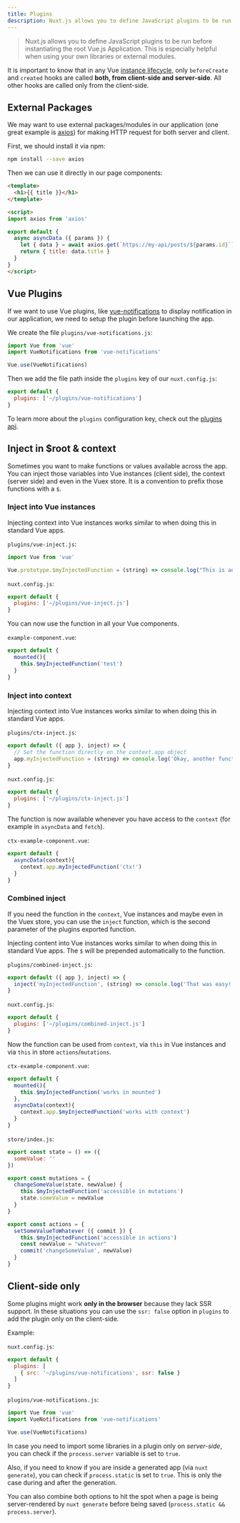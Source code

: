 ```yaml
---
title: Plugins
description: Nuxt.js allows you to define JavaScript plugins to be run before instantiating the root Vue.js Application. This is especially helpful when using your own libraries or external modules.
---
```


> Nuxt.js allows you to define JavaScript plugins to be run before instantiating the root Vue.js Application. This is especially helpful when using your own libraries or external modules.

<div class="Alert">

It is important to know that in any Vue [instance lifecycle](https://vuejs.org/v2/guide/instance.html#Lifecycle-Diagram), only `beforeCreate` and `created` hooks are called **both, from client-side and server-side**. All other hooks are called only from the client-side.

</div>

## External Packages

We may want to use external packages/modules in our application (one great example is [axios](https://github.com/mzabriskie/axios)) for making HTTP request for both server and client.

First, we should install it via npm:

```bash
npm install --save axios
```

Then we can use it directly in our page components:

```html
<template>
  <h1>{{ title }}</h1>
</template>

<script>
import axios from 'axios'

export default {
  async asyncData ({ params }) {
    let { data } = await axios.get(`https://my-api/posts/${params.id}`)
    return { title: data.title }
  }
}
</script>
```

## Vue Plugins

If we want to use Vue plugins, like [vue-notifications](https://github.com/se-panfilov/vue-notifications) to display notification in our application, we need to setup the plugin before launching the app.

We create the file `plugins/vue-notifications.js`:

```js
import Vue from 'vue'
import VueNotifications from 'vue-notifications'

Vue.use(VueNotifications)
```

Then we add the file path inside the `plugins` key of our `nuxt.config.js`:

```js
export default {
  plugins: ['~/plugins/vue-notifications']
}
```

To learn more about the `plugins` configuration key, check out the [plugins api](/api/configuration-plugins).

## Inject in $root & context

Sometimes you want to make functions or values available across the app.
You can inject those variables into Vue instances (client side), the context (server side) and even in the Vuex store.
It is a convention to prefix those functions with a `$`.

### Inject into Vue instances

Injecting context into Vue instances works similar to when doing this in standard Vue apps.

`plugins/vue-inject.js`:

```js
import Vue from 'vue'

Vue.prototype.$myInjectedFunction = (string) => console.log("This is an example", string)
```

`nuxt.config.js`:

```js
export default {
  plugins: ['~/plugins/vue-inject.js']
}
```

You can now use the function in all your Vue components.

`example-component.vue`:

```js
export default {
  mounted(){
    this.$myInjectedFunction('test')
  }
}
```


### Inject into context

Injecting context into Vue instances works similar to when doing this in standard Vue apps.

`plugins/ctx-inject.js`:

```js
export default ({ app }, inject) => {
  // Set the function directly on the context.app object
  app.myInjectedFunction = (string) => console.log('Okay, another function', string)
}
```

`nuxt.config.js`:

```js
export default {
  plugins: ['~/plugins/ctx-inject.js']
}
```

The function is now available whenever you have access to the `context` (for example in `asyncData` and `fetch`).

`ctx-example-component.vue`:

```js
export default {
  asyncData(context){
    context.app.myInjectedFunction('ctx!')
  }
}
```

### Combined inject

If you need the function in the `context`, Vue instances and maybe even in the Vuex store, you can use the `inject` function, which is the second parameter of the plugins exported function.

Injecting content into Vue instances works similar to when doing this in standard Vue apps. The `$` will be prepended automatically to the function.

`plugins/combined-inject.js`:

```js
export default ({ app }, inject) => {
  inject('myInjectedFunction', (string) => console.log('That was easy!', string))
}
```

`nuxt.config.js`:

```js
export default {
  plugins: ['~/plugins/combined-inject.js']
}
```

Now the function can be used from `context`, via `this` in Vue instances and via `this` in store `actions`/`mutations`.

`ctx-example-component.vue`:

```js
export default {
  mounted(){
    this.$myInjectedFunction('works in mounted')
  },
  asyncData(context){
    context.app.$myInjectedFunction('works with context')
  }
}
```

`store/index.js`:

```js
export const state = () => ({
  someValue: ''
})

export const mutations = {
  changeSomeValue(state, newValue) {
    this.$myInjectedFunction('accessible in mutations')
    state.someValue = newValue
  }
}

export const actions = {
  setSomeValueToWhatever ({ commit }) {
    this.$myInjectedFunction('accessible in actions')
    const newValue = "whatever"
    commit('changeSomeValue', newValue)
  }
}

```



## Client-side only

Some plugins might work **only in the browser** because they lack SSR support.
In these situations you can use the `ssr: false` option in `plugins` to add the plugin only on the client-side.

Example:

`nuxt.config.js`:

```js
export default {
  plugins: [
    { src: '~/plugins/vue-notifications', ssr: false }
  ]
}
```

`plugins/vue-notifications.js`:

```js
import Vue from 'vue'
import VueNotifications from 'vue-notifications'

Vue.use(VueNotifications)
```

In case you need to import some libraries in a plugin only on *server-side*, you can check if the `process.server` variable is set to `true`.

Also, if you need to know if you are inside a generated app (via `nuxt generate`), you can check if `process.static` is set to `true`. This is only the case during and after the generation.

You can also combine both options to hit the spot when a page is being server-rendered by `nuxt generate` before being saved (`process.static && process.server`).

